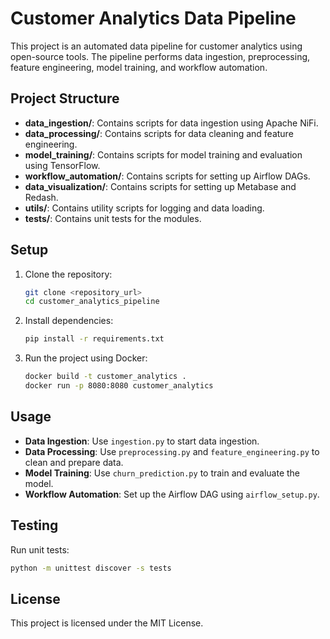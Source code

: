
# Customer Analytics Data Pipeline

This project is an automated data pipeline for customer analytics using open-source tools. The pipeline performs data ingestion, preprocessing, feature engineering, model training, and workflow automation.

## Project Structure

- **data_ingestion/**: Contains scripts for data ingestion using Apache NiFi.
- **data_processing/**: Contains scripts for data cleaning and feature engineering.
- **model_training/**: Contains scripts for model training and evaluation using TensorFlow.
- **workflow_automation/**: Contains scripts for setting up Airflow DAGs.
- **data_visualization/**: Contains scripts for setting up Metabase and Redash.
- **utils/**: Contains utility scripts for logging and data loading.
- **tests/**: Contains unit tests for the modules.

## Setup

1. Clone the repository:
   ```bash
   git clone <repository_url>
   cd customer_analytics_pipeline
   ```

2. Install dependencies:
   ```bash
   pip install -r requirements.txt
   ```

3. Run the project using Docker:
   ```bash
   docker build -t customer_analytics .
   docker run -p 8080:8080 customer_analytics
   ```

## Usage

- **Data Ingestion**: Use `ingestion.py` to start data ingestion.
- **Data Processing**: Use `preprocessing.py` and `feature_engineering.py` to clean and prepare data.
- **Model Training**: Use `churn_prediction.py` to train and evaluate the model.
- **Workflow Automation**: Set up the Airflow DAG using `airflow_setup.py`.

## Testing

Run unit tests:
```bash
python -m unittest discover -s tests
```

## License

This project is licensed under the MIT License.
